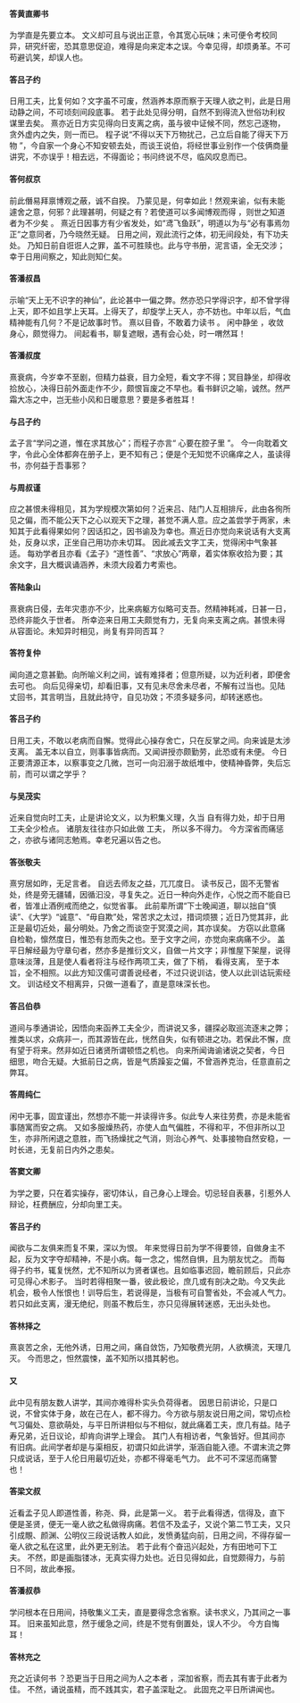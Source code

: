 #### 答黄直卿书

为学直是先要立本。 文义却可且与说出正意，令其宽心玩味；未可便令考校同异，研究纤密，恐其意思促迫，难得是向来定本之误。今幸见得，却烦勇革。不可苟避讥笑，却误人也。

#### 答吕子约

日用工夫，比复何如？文字虽不可废，然涵养本原而察于天理人欲之判，此是日用动静之间，不可顷刻间段底事。 若于此处见得分明，自然不到得流入世俗功利权谋里去矣。 熹亦近日方实见得向日支离之病，虽与彼中证候不同，然忘己逐物，贪外虚内之失，则一而已。 程子说“不得以天下万物扰己，己立后自能了得天下万物 ”，今自家一个身心不知安顿去处，而谈王说伯，将经世事业别作一个伎俩商量讲究，不亦误乎！相去远，不得面论；书问终说不尽，临风叹息而已。

#### 答何叔京

前此僭易拜禀博观之蔽，诚不自揆。 乃蒙见是，何幸如此！然观来谕，似有未能遽舍之意，何邪？此理甚明，何疑之有？若使道可以多闻博观而得 ，则世之知道者为不少矣 。 熹近日因事方有少省发处，如“鸢飞鱼跃”，明道以为与“必有事焉勿正”之意同者，乃今晓然无疑。 日用之间，观此流行之体，初无间段处，有下功夫处。 乃知日前自诳诳人之罪，盖不可胜赎也。此与守书册，泥言语，全无交涉；幸于日用间察之，知此则知仁矣。


#### 答潘叔昌

示喻“天上无不识字的神仙”，此论甚中一偏之弊。然亦恐只学得识字，却不曾学得上天，即不如且学上天耳。上得天了，却旋学上天人，亦不妨也。中年以后，气血精神能有几何？不是记故事时节。 熹以目昏，不敢着力读书 。 闲中静坐 ，收敛身心，颇觉得力。 间起看书，聊复遮眼，遇有会心处，时一喟然耳！

#### 答潘叔度

熹衰病，今岁幸不至剧，但精力益衰，目力全短，看文字不得；冥目静坐，却得收拾放心，决得日前外面走作不少，颇恨盲废之不早也。看书鲜识之喻，诚然。然严霜大冻之中，岂无些小风和日暖意思？要是多者胜耳！

#### 与吕子约

孟子言“学问之道，惟在求其放心”；而程子亦言“ 心要在腔子里 ”。 今一向耽着文字，令此心全体都奔在册子上，更不知有己；便是个无知觉不识痛痒之人，虽读得书，亦何益于吾事邪？

#### 与周叔谨

应之甚恨未得相见，其为学规模次第如何？近来吕、陆门人互相排斥，此由各徇所见之偏，而不能公天下之心以观天下之理，甚觉不满人意。应之盖尝学于两家，未知其于此看得果如何？因话扣之，因书谕及为幸也。熹近日亦觉向来说话有大支离处，反身以求，正坐自己用功亦未切耳。 因此减去文字工夫，觉得闲中气象甚适。 每劝学者且亦看《孟子》“道性善”、“求放心”两章，着实体察收拾为要；其余文字，且大概讽诵涵养，未须大段着力考索也。

#### 答陆象山

熹衰病日侵，去年灾患亦不少，比来病躯方似略可支吾。然精神耗减，日甚一日，恐终非能久于世者。 所幸迩来日用工夫颇觉有力，无复向来支离之病。甚恨未得从容面论。未知异时相见，尚复有异同否耳？


#### 答符复仲

闻向道之意甚勤。向所喻义利之间，诚有难择者；但意所疑，以为近利者，即便舍去可也。 向后见得亲切，却看旧事，又有见未尽舍未尽者，不解有过当也。见陆丈回书，其言明当，且就此持守，自见功效；不须多疑多问，却转迷惑也。

#### 答吕子约

日用工夫，不敢以老病而自懈。觉得此心操存舍亡，只在反掌之间。向来诚是太涉支离。 盖无本以自立，则事事皆病而。又闻讲授亦颇勤劳，此恐或有未便。 今日正要清源正本，以察事变之几微，岂可一向汩溺于故纸堆中，使精神昏弊，失后忘前，而可以谓之学乎？

#### 与吴茂实

近来自觉向时工夫，止是讲论文义，以为积集义理，久当
自有得力处，却于日用工夫全少检点。 诸朋友往往亦只如此做
工夫， 所以多不得力。 今方深省而痛惩之，亦欲与诸同志勉焉。幸老兄遍以告之也。

#### 答张敬夫

熹穷居如昨，无足言者。 自远去师友之益，兀兀度日。 读书反己，固不无警省处，终是旁无疆辅，因循汩没，寻复失之。近日一种向外走作，心悦之而不能自已者，皆准止酒例戒而绝之，似觉省事。 此前辈所谓“下士晚闻道，聊以拙自“慎读”、《大学》“诚意”、“毋自欺”处，常苦求之太过，措词烦猥；近日乃觉其非，此正是最切近处，最分明处。乃舍之而谈空于冥漠之间，其亦误矣。 方窃以此意痛自检勒，懔然度日，惟恐有怠而失之也。至于文字之间，亦觉向来病痛不少。 盖平日解经最为守章句者，然亦多是推衍文义，自做一片文字；非惟屋下架屋，说得意味淡薄，且是使人看者将注与经作两项工夫，做了下梢， 看得支离， 至于本旨，全不相照。以此方知汉儒可谓善说经者，不过只说训诂，使人以此训诂玩索经文。 训诂经文不相离异，只做一道看了，直是意味深长也。

#### 答吕伯恭

道间与季通讲论，因悟向来函养工夫全少，而讲说又多，疆探必取巡流逐末之弊；推类以求，众病非一，而其源皆在此，恍然自失，似有顿进之功。若保此不懈，庶有望于将来。然非如近日诸贤所谓顿悟之机也。 向来所闻诲谕诸说之契者，今日细思，吻合无疑。大抵前日之病，皆是气质躁妄之偏，不曾涵养克治，任意直前之弊耳。

#### 答周纯仁

闲中无事，固宜谨出，然想亦不能一并读得许多。似此专人来往劳费，亦是未能省事随寓而安之病。 又如多服燥热药，亦使人血气偏胜，不得和平，不但非所以卫生，亦非所闲退之意胜，而飞扬燥扰之气消，则治心养气、处事接物自然安稳，一时长进，无复前日内外之患矣。

#### 答窦文卿

为学之要，只在着实操存，密切体认，自己身心上理会。切忌轻自表暴，引惹外人辩论，枉费酬应，分却向里工夫。

#### 答吕子约

闻欲与二友俱来而复不果，深以为恨。 年来觉得日前为学不得要领，自做身主不起，反为文字夺却精神，不是小病。每一念之，惕然自惧，且为朋友忧之。 而每得子约书，辄复恍然，尤不知所以为贤者谋也。且如临事迟回，瞻前顾后，只此亦可见得心术影子。 当时若得相聚一番，彼此极论，庶几或有剖决之助。今又失此机会，极令人怅恨也！训导后生，若说得是，当极有可自警省处，不会减人气力。若只如此支离，漫无绝纪，则虽不教后生，亦只见得展转迷惑，无出头处也。

#### 答林择之

熹哀苦之余，无他外诱，日用之间，痛自敛饬，乃知敬费光阴，人欲横流，天理几灭。 今而思之，怛然震悚，盖不知所以措其躬也。
#### 又
此中见有朋友数人讲学，其间亦难得朴实头负荷得者。 因思日前讲论，只是口说，不曾实体于身，故在己在人，都不得力。今方欲与朋友说日用之间，常切点检气习偏处、意欲萌处，与平日所讲相似与不相似，就此痛着工夫，庶几有益。陆子寿兄弟，近日议论，却肯向讲学上理会。 其门人有相访者，气象皆好。但其间亦有旧病。此间学者却是与渠相反，初谓只如此讲学，渐涵自能入德。不谓末流之弊只成说话，至于人伦日用最切近处，亦都不得毫毛气力。 此不可不深惩而痛警也！


#### 答梁文叔

近看孟子见人即道性善，称尧、舜，此是第一义。 若于此看得透，信得及，直下便是圣贤，便无一毫人欲之私做得病痛。若信不及孟子，又说个第二节工夫，又只引成覸、颜渊、公明仪三段说话教人如此，发愤勇猛向前，日用之间，不得存留一毫人欲之私在这里，此外更无别法。 若于此有个奋迅兴起处，方有田地可下工夫。 不然，即是画脂镂冰，无真实得力处也。近日见得如此，自觉颇得力，与前日不同，故此奉报。

#### 答潘叔恭

学问根本在日用间，持敬集义工夫，直是要得念念省察。读书求义，乃其间之一事耳。 旧来虽知此意，然于缓急之间，终是不觉有倒置处，误人不少。 今方自悔耳！

#### 答林充之

充之近读何书 ？恐更当于日用之间为人之本者 ，深加省察，而去其有害于此者为佳。 不然，诵说虽精，而不践其实，君子盖深耻之。 此固充之平日所讲闻也。


